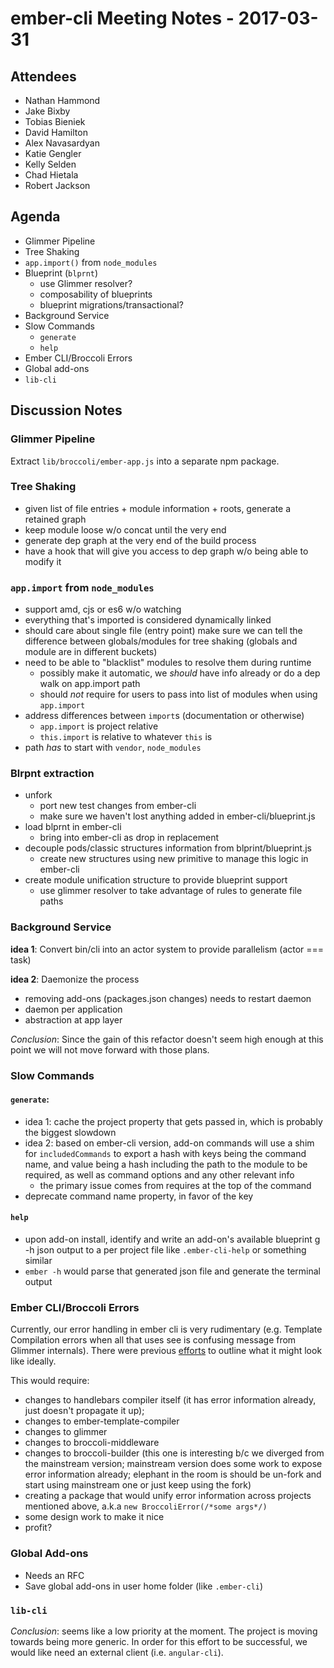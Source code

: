 # ember-cli Meeting Notes - 2017-03-31

## Attendees

- Nathan Hammond
- Jake Bixby
- Tobias Bieniek
- David Hamilton
- Alex Navasardyan
- Katie Gengler
- Kelly Selden
- Chad Hietala
- Robert Jackson

## Agenda

- Glimmer Pipeline
- Tree Shaking
- `app.import()` from `node_modules`
- Blueprint (`blprnt`)
  - use Glimmer resolver?
  - composability of blueprints
  - blueprint migrations/transactional?
- Background Service
- Slow Commands
  - `generate`
  - `help`
- Ember CLI/Broccoli Errors
- Global add-ons
- `lib-cli`

## Discussion Notes

### Glimmer Pipeline

Extract `lib/broccoli/ember-app.js` into a separate npm package.

### Tree Shaking

- given list of file entries + module information + roots, generate a retained graph
- keep module loose w/o concat until the very end
- generate dep graph at the very end of the build process
- have a hook that will give you access to dep graph w/o being able to modify it

### `app.import` from `node_modules`

- support amd, cjs or es6 w/o watching
- everything that's imported is considered dynamically linked
- should care about single file (entry point) make sure we can tell the difference between globals/modules for tree shaking (globals and module are in different buckets)
- need to be able to "blacklist" modules to resolve them during runtime
  - possibly make it automatic, we *should* have info already or do a dep walk on app.import path
  - should *not* require for users to pass into list of modules when using `app.import`
- address differences between `import`s (documentation or otherwise)
  - `app.import` is project relative
  - `this.import` is relative to whatever `this` is
- path *has* to start with `vendor`, `node_modules`

### Blrpnt extraction

- unfork
  - port new test changes from ember-cli
  - make sure we haven't lost anything added in ember-cli/blueprint.js
- load blprnt in ember-cli
  - bring into ember-cli as drop in replacement
- decouple pods/classic structures information from blprint/blueprint.js
  - create new structures using new primitive to manage this logic in ember-cli
- create module unification structure to provide blueprint support
  - use glimmer resolver to take advantage of rules to generate file paths

### Background Service

**idea 1**: Convert bin/cli into an actor system to provide parallelism  (actor === task)

**idea 2**: Daemonize the process

- removing add-ons (packages.json changes) needs to restart daemon
- daemon per application
- abstraction at app layer

*Conclusion*: Since the gain of this refactor doesn't seem high enough
at this point we will not move forward with those plans.

### Slow Commands

#### `generate`:

- idea 1: cache the project property that gets passed in, which is probably the biggest slowdown
- idea 2: based on ember-cli version, add-on commands will use a shim for `includedCommands`
  to export a hash with keys being the command name, and value being a hash including the path
  to the module to be required, as well as command options and any other relevant info
  - the primary issue comes from requires at the top of the command
- deprecate command name property, in favor of the key

#### `help`

- upon add-on install, identify and write an add-on's available blueprint g -h json
  output to a per project file like `.ember-cli-help`  or something similar
- `ember -h` would parse that generated json file and generate the terminal output

### Ember CLI/Broccoli Errors

Currently, our error handling in ember cli is very rudimentary (e.g. Template Compilation errors
when all that uses see is confusing message from Glimmer internals). There were previous [efforts](https://github.com/ember-cli/broccoli-middleware/pull/4) to outline what it might look like ideally.

This would require:

- changes to handlebars compiler itself (it has error information already, just doesn't propagate it up);
- changes to ember-template-compiler
- changes to glimmer
- changes to broccoli-middleware
- changes to broccoli-builder (this one is interesting b/c we diverged from the mainstream version;
  mainstream version does some work to expose error information already; elephant in the room is should
  be un-fork and start using mainstream one or just keep using the fork)
- creating a package that would unify error information across projects mentioned above,
  a.k.a `new BroccoliError(/*some args*/)`
- some design work to make it nice
- profit?

### Global Add-ons

- Needs an RFC
- Save global add-ons in user home folder (like `.ember-cli`)

### `lib-cli`

*Conclusion*: seems like a low priority at the moment. The project is moving towards being more generic.
In order for this effort to be successful, we would like need an external client (i.e. `angular-cli`).

